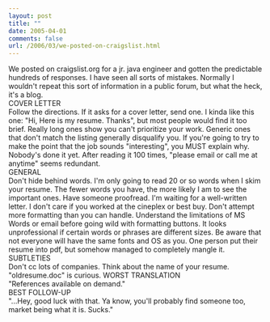 ```yaml
---
layout: post
title: ""
date: 2005-04-01
comments: false
url: /2006/03/we-posted-on-craigslist.html
---
```


We posted on craigslist.org for a jr. java engineer and gotten the predictable hundreds of responses. I have seen all sorts of mistakes. Normally I wouldn't repeat this sort of information in a public forum, but what the heck, it's a blog.  
COVER LETTER  
Follow the directions. If it asks for a cover letter, send one. I kinda like this one: "Hi, Here is my resume. Thanks", but most people would find it too brief. Really long ones show you can't prioritize your work. Generic ones that don't match the listing generally disqualify you. If you're going to try to make the point that the job sounds "interesting", you MUST explain why. Nobody's done it yet. After reading it 100 times, "please email or call me at anytime" seems redundant.  
GENERAL  
Don't hide behind words. I'm only going to read 20 or so words when I skim your resume. The fewer words you have, the more likely I am to see the important ones. Have someone proofread. I'm waiting for a well-written letter. I don't care if you worked at the cineplex or best buy. Don't attempt more formatting than you can handle. Understand the limitations of MS Words or email before going wild with formatting buttons. It looks unprofessional if certain words or phrases are different sizes. Be aware that not everyone will have the same fonts and OS as you. One person put their resume into pdf, but somehow managed to completely mangle it.  
SUBTLETIES  
Don't cc lots of companies. Think about the name of your resume. "oldresume.doc" is curious. WORST TRANSLATION  
"References available on demand."  
BEST FOLLOW-UP  
"...Hey, good luck with that. Ya know, you'll probably find someone too, market being what it is. Sucks."

